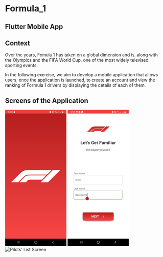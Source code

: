 # Formula_1



## Flutter Mobile App

## Context
Over the years, Fomula 1 has taken on a global dimension and is, along with the Olympics and the FIFA World Cup, one of the most widely televised sporting events.

In the following exercise, we aim to develop a mobile application that allows users, once the application is launched, to create an account and view the ranking of Formula 1 drivers by displaying the details of each of them.

## Screens of the Application
<img src="./screens/splashscreen.jpg" alt="Splash Screen" width="200" />

<img src="./screens/loginPage.jpg" alt="Registration Screen" width="200" />

<img src="./screens/list_of_pilots.jpg" alt="Pilots' List Screen" width="200" />
